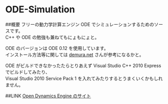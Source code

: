 ODE-Simulation
==============

##概要
フリーの動力学計算エンジン ODE でシミュレーションするためのソースです。  
C++ や ODE の勉強も兼ねてもにょもにょと。  
 
ODE のバージョンは ODE 0.12 を使用しています。  
インストール方法等に関しては [demura.net](http://demura.net/ode) さんが参考になるかと。  
 
ODE がビルドできなかったたらとりあえず Visual Studio C++ 2010 Express でビルドしてみたり、  
Visual Studio 2010 Service Pack 1 を入れてみたりするとうまくいくかもしれません。  

##LINK
[Open Dynamics Engine のサイト](http://www.ode.org/)
